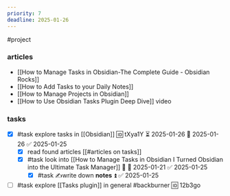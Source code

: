 ```yaml
---
priority: 7
deadline: 2025-01-26
---
```

#project

### articles
- [[How to Manage Tasks in Obsidian-The Complete Guide - Obsidian Rocks]]
- [[How to Add Tasks to your Daily Notes]]
-  [[How to Manage Projects in Obsidian]]
- [[How to Use Obsidian Tasks Plugin Deep Dive]] video

### tasks

- [x] #task explore tasks in [[Obsidian]] 🆔 tXya1Y ⏳ 2025-01-26 📅 2025-01-26 ✅ 2025-01-25
	- [x] read found articles [[#articles on tasks]]
	- [x] #task look into [[How to Manage Tasks in Obsidian I Turned Obsidian into the Ultimate Task Manager]] 🔼 📅 2025-01-21 ✅ 2025-01-25
		- [x] #task ✍write down **notes** ⏫ ✅ 2025-01-25
- [ ] #task explore [[Tasks plugin]]  in general #backburner  🆔 12b3go
